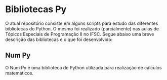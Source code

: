 # Bibliotecas Py

O atual repositório consiste em alguns scripts para estudo das diferentes bibliotecas do Python. O mesmo foi realizado (parcialmente) nas aulas de Tópicos Especiais de Programação II no IFSC. Segue abaixo uma breve descrição das bibliotecas e o que foi desenvolvido:

## Num Py

O Num Py é uma biblioteca de Python utilizada para realização de cálculos matemáticos.
